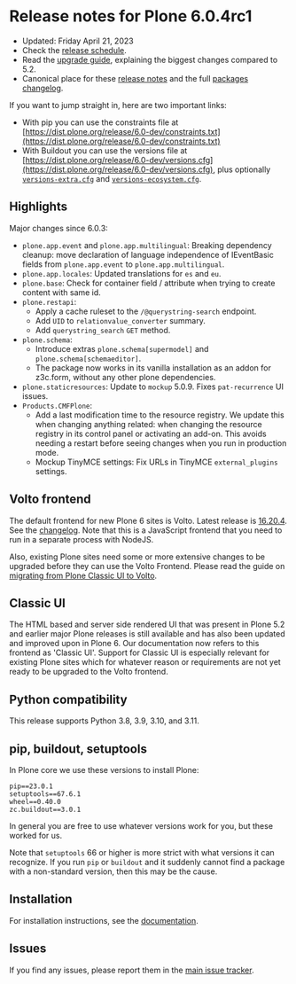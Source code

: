 # Release notes for Plone 6.0.4rc1

* Updated: Friday April 21, 2023
* Check the [release schedule](https://plone.org/download/release-schedule).
* Read the [upgrade guide](https://6.docs.plone.org/upgrade/index.html), explaining the biggest changes compared to 5.2.
* Canonical place for these [release notes](https://dist.plone.org/release/6.0-dev/RELEASE-NOTES.md) and the full [packages changelog](https://dist.plone.org/release/6.0-dev/changelog.txt).

If you want to jump straight in, here are two important links:

* With pip you can use the constraints file at [https://dist.plone.org/release/6.0-dev/constraints.txt](https://dist.plone.org/release/6.0-dev/constraints.txt)
* With Buildout you can use the versions file at [https://dist.plone.org/release/6.0-dev/versions.cfg](https://dist.plone.org/release/6.0-dev/versions.cfg), plus optionally [`versions-extra.cfg`](https://dist.plone.org/release/6.0-dev/versions-extra.cfg) and [`versions-ecosystem.cfg`](https://dist.plone.org/release/6.0-dev/versions-ecosystem.cfg).


## Highlights

Major changes since 6.0.3:

* `plone.app.event` and `plone.app.multilingual`: Breaking dependency cleanup: move declaration of language independence of IEventBasic fields from `plone.app.event` to `plone.app.multilingual`.
* `plone.app.locales`: Updated translations for `es` and `eu`.
* `plone.base`: Check for container field / attribute when trying to create content with same id.
* `plone.restapi`:
  * Apply a cache ruleset to the `/@querystring-search` endpoint.
  * Add `UID` to `relationvalue_converter` summary.
  * Add `querystring_search` `GET` method.
* `plone.schema`:
  * Introduce extras `plone.schema[supermodel]` and `plone.schema[schemaeditor]`.
  * The package now works in its vanilla installation as an addon for z3c.form, without any other plone dependencies.
* `plone.staticresources`: Update to `mockup` 5.0.9. Fixes `pat-recurrence` UI issues.
* `Products.CMFPlone`:
  * Add a last modification time to the resource registry.
    We update this when changing anything related: when changing the resource registry in its control panel or activating an add-on.
    This avoids needing a restart before seeing changes when you run in production mode.
  * Mockup TinyMCE settings: Fix URLs in TinyMCE `external_plugins` settings.


## Volto frontend

The default frontend for new Plone 6 sites is Volto. Latest release is [16.20.4](https://www.npmjs.com/package/@plone/volto/v/16.20.4).  See the [changelog](https://github.com/plone/volto/blob/16.20.4/CHANGELOG.md).
Note that this is a JavaScript frontend that you need to run in a separate process with NodeJS.

Also, existing Plone sites need some or more extensive changes to be upgraded before they can use the Volto Frontend. Please read the guide on [migrating from Plone Classic UI to Volto](https://6.docs.plone.org/backend/upgrading/version-specific-migration/migrate-to-volto.html).


## Classic UI

The HTML based and server side rendered UI that was present in Plone 5.2 and earlier major Plone releases is still available  and has also been updated and improved upon in Plone 6.  Our documentation now refers to this frontend as 'Classic UI'.  Support for Classic UI is especially relevant for existing Plone sites which for whatever reason or requirements are not yet ready to be upgraded to the Volto frontend.


## Python compatibility

This release supports Python 3.8, 3.9, 3.10, and 3.11.


## pip, buildout, setuptools

In Plone core we use these versions to install Plone:

```
pip==23.0.1
setuptools==67.6.1
wheel==0.40.0
zc.buildout==3.0.1
```

In general you are free to use whatever versions work for you, but these worked for us.

Note that `setuptools` 66 or higher is more strict with what versions it can recognize.  If you run `pip` or `buildout` and it suddenly cannot find a package with a non-standard version, then this may be the cause.


## Installation

For installation instructions, see the [documentation](https://6.docs.plone.org/install/index.html).


## Issues

If you find any issues, please report them in the [main issue tracker](https://github.com/plone/Products.CMFPlone/issues).
